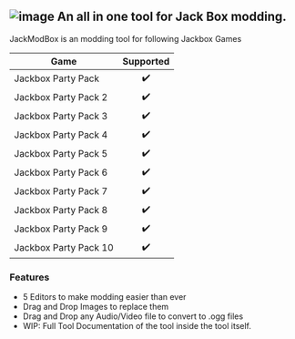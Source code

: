 ![image](https://user-images.githubusercontent.com/55576076/235744067-64cebf4d-3fbe-4cfc-90bf-2d5fa8c0425d.png)
An all in one tool for Jack Box modding.
---

JackModBox is an modding tool for following Jackbox Games

| Game  | Supported |
| ------------- | :-------------: |
| Jackbox Party Pack   | ✔️  |
| Jackbox Party Pack 2  | ✔️  |
| Jackbox Party Pack 3  | ✔️  |
| Jackbox Party Pack 4  | ✔️  |
| Jackbox Party Pack 5  | ✔️  |
| Jackbox Party Pack 6  | ✔️  |
| Jackbox Party Pack 7  | ✔️  |
| Jackbox Party Pack 8  | ✔️  |
| Jackbox Party Pack 9  | ✔️  |
| Jackbox Party Pack 10 | ✔️ |

### Features

- 5 Editors to make modding easier than ever
- Drag and Drop Images to replace them
- Drag and Drop any Audio/Video file to convert to .ogg files
- WIP: Full Tool Documentation of the tool inside the tool itself.
